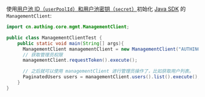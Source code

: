 使用[用户池 ID（`userPoolId`）和用户池密钥（`secret`）](/guides/faqs/get-userpool-id-and-secret.md)初始化 [Java SDK](/reference/sdk-for-java/) 的 `ManagementClient`:

```java
import cn.authing.core.mgmt.ManagementClient;

public class ManagementClientTest {
    public static void main(String[] args){
      ManagementClient managementClient = new ManagementClient("AUTHING_USERPOOL_ID", "AUTHING_USERPOOL_SECRET");
      // 获取管理员权限
      managementClient.requestToken().execute();

      // 之后就可以使用 managementClient 进行管理员操作了，比如获取用户列表。
      PaginatedUsers users = managementClient.users().list().execute();
    }
}
```